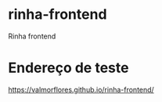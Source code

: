 # rinha-frontend
Rinha frontend

# Endereço de teste
https://valmorflores.github.io/rinha-frontend/

